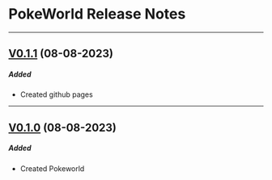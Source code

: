 # PokeWorld Release Notes

---

## [V0.1.1](https://github.com/AlejoMazzoni/pokeworld/compare/V0.1.0...V0.1.1) (08-08-2023)

##### Added

- Created github pages

---

## [V0.1.0](https://github.com/AlejoMazzoni/pokeworld/releases/tag/V0.1.0) (08-08-2023)

##### Added

- Created Pokeworld
